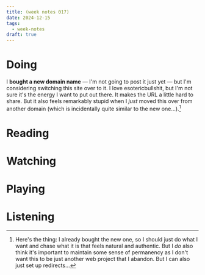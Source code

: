 ```yaml
---
title: (week notes 017)
date: 2024-12-15
tags:
  - week-notes
draft: true
---
```

# Doing
I **bought a new domain name** — I'm not going to post it just yet — but I'm considering switching this site over to it. I love esotericbullshit, but I'm not sure it's the energy I want to put out there. It makes the URL a little hard to share. But it also feels remarkably stupid when I _just_ moved this over from another domain (which is incidentally quite similar to the new one...).[^1]

# Reading

# Watching

# Playing

# Listening

[^1]: Here's the thing: I already bought the new one, so I should just do what I want and chase what it is that feels natural and authentic. But I *do* also think it's important to maintain some sense of permanency as I don't want this to be just another web project that I abandon. But I can also just set up redirects...